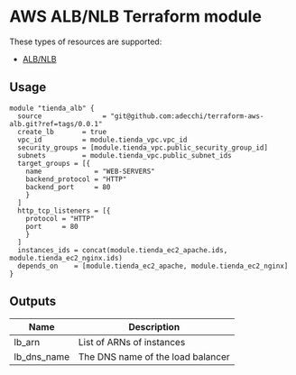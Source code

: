 # AWS ALB/NLB Terraform module
These types of resources are supported:

* [ALB/NLB](https://www.terraform.io/docs/providers/aws/r/lb.html)

## Usage

```hcl
module "tienda_alb" {
  source               = "git@github.com:adecchi/terraform-aws-alb.git?ref=tags/0.0.1"
  create_lb       = true
  vpc_id          = module.tienda_vpc.vpc_id
  security_groups = [module.tienda_vpc.public_security_group_id]
  subnets         = module.tienda_vpc.public_subnet_ids
  target_groups = [{
    name             = "WEB-SERVERS"
    backend_protocol = "HTTP"
    backend_port     = 80
    }
  ]
  http_tcp_listeners = [{
    protocol = "HTTP"
    port     = 80
    }
  ]
  instances_ids = concat(module.tienda_ec2_apache.ids, module.tienda_ec2_nginx.ids)
  depends_on    = [module.tienda_ec2_apache, module.tienda_ec2_nginx]
}
```
## Outputs

| Name | Description |
|------|-------------|
| lb_arn | List of ARNs of instances |
| lb_dns_name| The DNS name of the load balancer |